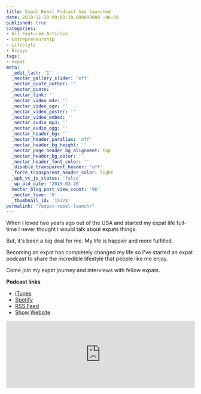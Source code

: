 ```yaml
---
title: Expat Rebel Podcast has launched
date: 2018-11-30 09:00:30.000000000 -06:00
published: true
categories:
- All Featured Articles
- Entrepreneurship
- Lifestyle
- Essays
tags:
- expat
meta:
  _edit_last: '1'
  _nectar_gallery_slider: 'off'
  _nectar_quote_author: ''
  _nectar_quote: ''
  _nectar_link: ''
  _nectar_video_m4v: ''
  _nectar_video_ogv: ''
  _nectar_video_poster: ''
  _nectar_video_embed: ''
  _nectar_audio_mp3: ''
  _nectar_audio_ogg: ''
  _nectar_header_bg: ''
  _nectar_header_parallax: 'off'
  _nectar_header_bg_height: ''
  _nectar_page_header_bg_alignment: top
  _nectar_header_bg_color: ''
  _nectar_header_font_color: ''
  _disable_transparent_header: 'off'
  _force_transparent_header_color: light
  _wpb_vc_js_status: 'false'
  _wp_old_date: '2019-02-26'
  nectar_blog_post_view_count: '96'
  _nectar_love: '0'
  _thumbnail_id: '15323'
permalink: "/expat-rebel-launch/"
---
```

<p>When I loved two years ago out of the USA and started my expat life full-time I never thought I would talk about expats things.</p>
<p>But, it's been a big deal for me. My life is happier and more fulfilled.</p>
<p>Becoming an expat has completely changed my life so I've started an expat podcast to share the incredible lifestyle that people like me enjoy.</p>
<p>Come join my expat journey and interviews with fellow expats.</p>
<p><strong>Podcast links</strong></p>
<ul>
<li><a href="https://itunes.apple.com/us/podcast/expat-rebel/id1441162259?mt=2">iTunes</a></li>
<li><a href="https://open.spotify.com/show/7bRMox57SxBhZtaXzSdlgj">Spotify</a></li>
<li><a href="https://feeds.transistor.fm/expat-rebel">RSS Feed</a></li>
<li><a href="https://show.expatrebel.com">Show Website</a></li>
</ul>
<p><iframe style="width: 100%; height: 180px;" src="https://share.transistor.fm/e/expat-rebel/latest" width="100%" height="180" frameborder="0" scrolling="no" seamless="true"></iframe></p>
